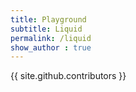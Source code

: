 ```yaml
---
title: Playground
subtitle: Liquid 
permalink: /liquid
show_author : true
---
```


{{ site.github.contributors }}